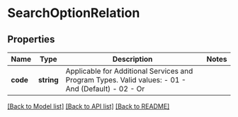 # SearchOptionRelation

## Properties
Name | Type | Description | Notes
------------ | ------------- | ------------- | -------------
**code** | **string** | Applicable for Additional Services and Program Types.  Valid values:  - 01 - And (Default) - 02 - Or | 

[[Back to Model list]](../../README.md#documentation-for-models) [[Back to API list]](../../README.md#documentation-for-api-endpoints) [[Back to README]](../../README.md)

